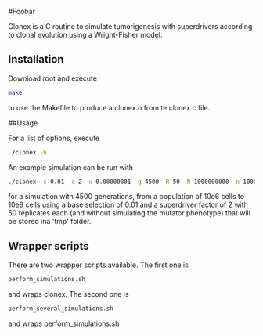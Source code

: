 #Foobar

Clonex is a C routine to simulate tumorigenesis with superdrivers according to clonal evolution using a Wright-Fisher model.

## Installation

Download root and execute 

```bash
make
```
to use the Makefile to produce a clonex.o from te clonex.c file.

##Usage

For a list of options, execute

```bash
./clonex -h
```

An example simulation can be run with

```bash
./clonex -s 0.01 -c 2 -u 0.00000001 -g 4500 -R 50 -N 1000000000 -n 1000000 -M 1000 -f tmp
```
for a simulation with 4500 generations, from a population of 10e6 cells to 10e9 cells using a base selection of 0.01 and a superdriver factor of 2 with 50 replicates each (and without simulating the mutator phenotype) that will be stored ina 'tmp' folder.

## Wrapper scripts

There are two wrapper scripts available. The first one is 

```bash
perform_simulations.sh
```

and wraps clonex. The second one is

```bash
perform_several_simulations.sh
```

and wraps perform\_simulations.sh

